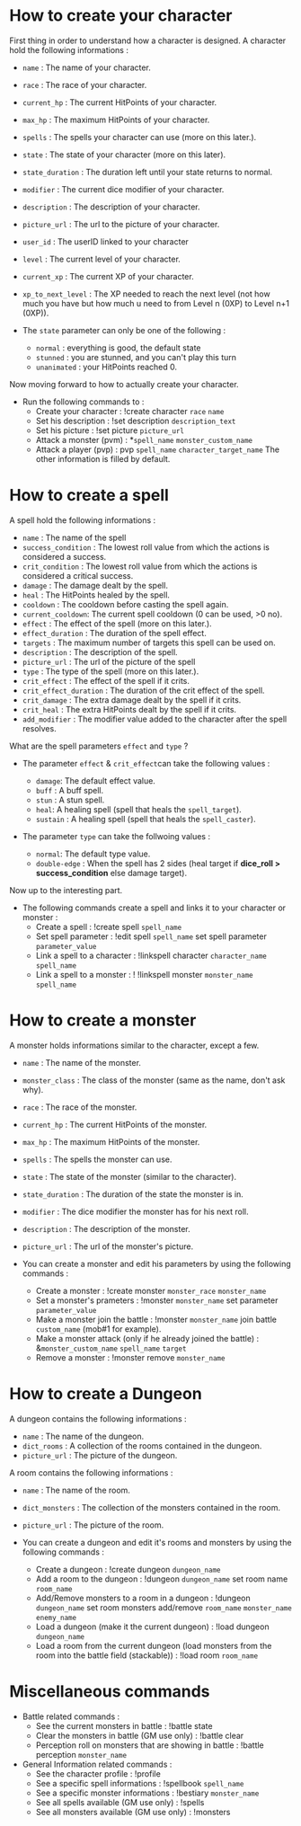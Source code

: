 # How to create your character
First thing in order to understand how a character is designed.
A character hold the following informations : 

* `name` : The name of your character.
* `race` : The race of your character.
* `current_hp` : The current HitPoints of your character.
* `max_hp` : The maximum HitPoints of your character.
* `spells` : The spells your character can use (more on this later.).
* `state` : The state of your character (more on this later).
* `state_duration` : The duration left until your state returns to normal.
* `modifier` : The current dice modifier of your character.
* `description` : The description of your character.
* `picture_url` : The url to the picture of your character.
* `user_id` : The userID linked to your character
* `level` : The current level of your character.
* `current_xp` : The current XP of your character.
* `xp_to_next_level` : The XP needed to reach the next level (not how much you have but how much u need to from Level n (0XP) to Level n+1 (0XP)).

* The `state` parameter can only be one of the following :
    * `normal` : everything is good, the default state
    * `stunned` : you are stunned, and you can't play this turn
    * `unanimated` : your HitPoints reached 0.

Now moving forward to how to actually create your character.
* Run the following commands to :
    * Create your character : !create character `race` `name`
    * Set his description : !set description `description_text`
    * Set his picture : !set picture `picture_url`
    * Attack a monster (pvm) : *`spell_name` `monster_custom_name`
    * Attack a player (pvp) : pvp `spell_name` `character_target_name`
The other information is filled by default.

# How to create a spell
A spell hold the following informations :
* `name` : The name of the spell
* `success_condition` : The lowest roll value from which the actions is considered a success.
* `crit_condition` : The lowest roll value from which the actions is considered a critical success.
* `damage` : The damage dealt by the spell.
* `heal` : The HitPoints healed by the spell.
* `cooldown` : The cooldown before casting the spell again.
* `current_cooldown`: The current spell cooldown (0 can be used, >0 no).
* `effect` : The effect of the spell (more on this later.).
* `effect_duration` : The duration of the spell effect.
* `targets` : The maximum number of targets this spell can be used on.
* `description` : The description of the spell.
* `picture_url` : The url of the picture of the spell
* `type` : The type of the spell (more on this later.).
* `crit_effect` : The effect of the spell if it crits.
* `crit_effect_duration` : The duration of the crit effect of the spell.
* `crit_damage` : The extra damage dealt by the spell if it crits.
* `crit_heal` : The extra HitPoints dealt by the spell if it crits.
* `add_modifier` : The modifier value added to the character after the spell resolves.

What are the spell parameters `effect` and `type` ?
* The parameter `effect` & `crit_effect`can take the following values :
    * `damage`: The default effect value.
    * `buff` : A buff spell.
    * `stun` : A stun spell.
    * `heal`: A healing spell (spell that heals the `spell_target`).
    * `sustain` : A healing spell (spell that heals the `spell_caster`).  

* The parameter `type` can take the follwoing values :
    * `normal`: The default type value.
    * `double-edge` : When the spell has 2 sides (heal target if **dice_roll > success_condition** else damage target).

Now up to the interesting part.
* The following commands create a spell and links it to your character or monster :
    * Create a spell : !create spell `spell_name`
    * Set spell parameter : !edit spell `spell_name` set spell parameter `parameter_value`
    * Link a spell to a character : !linkspell character `character_name` `spell_name`
    * Link a spell to a monster : ! !linkspell monster `monster_name` `spell_name`

# How to create a monster
A monster holds informations similar to the character, except a few.
* `name` : The name of the monster.
* `monster_class` : The class of the monster (same as the name, don't ask why).
* `race` : The race of the monster.
* `current_hp` : The current HitPoints of the monster.
* `max_hp` : The maximum HitPoints of the monster.
* `spells` : The spells the monster can use.
* `state` : The state of the monster (similar to the character).
* `state_duration` : The duration of the state the monster is in.
* `modifier` : The dice modifier the monster has for his next roll.
* `description` : The description of the monster.
* `picture_url` : The url of the monster's picture.

* You can create a monster and edit his parameters by using the following commands :
    * Create a monster : !create monster `monster_race` `monster_name`
    * Set a monster's prameters : !monster `monster_name` set parameter `parameter_value`
    * Make a monster join the battle : !monster `monster_name` join battle `custom_name` (mob#1 for example).
    * Make a monster attack (only if he already joined the battle) : &`monster_custom_name` `spell_name` `target`
    * Remove a monster : !monster remove `monster_name`
    
# How to create a Dungeon
A dungeon contains the following informations :
* `name` : The name of the dungeon.
* `dict_rooms` : A collection of the rooms contained in the dungeon.
* `picture_url` : The picture of the dungeon.

A room contains the following informations :
* `name` : The name of the room.
* `dict_monsters` : The collection of the monsters contained in the room.
* `picture_url` : The picture of the room.

* You can create a dungeon and edit it's rooms and monsters by using the following commands :
    * Create a dungeon : !create dungeon `dungeon_name`
    * Add a room to the dungeon : !dungeon `dungeon_name` set room name `room_name`
    * Add/Remove monsters to a room in a dungeon : !dungeon `dungeon_name` set room monsters add/remove `room_name` `monster_name` `enemy_name` 
    * Load a dungeon (make it the current dungeon) : !load dungeon `dungeon_name`
    * Load a room from the current dungeon (load monsters from the room into the battle field (stackable)) : !load room `room_name`

# Miscellaneous commands
* Battle related commands :
    * See the current monsters in battle : !battle state
    * Clear the monsters in battle (GM use only) : !battle clear
    * Perception roll on monsters that are showing in battle : !battle perception `monster_name`
* General Information related commands :
    * See the character profile : !profile
    * See a specific spell informations : !spellbook `spell_name`
    * See a specific monster informations : !bestiary `monster_name`
    * See all spells available (GM use only) : !spells
    * See all monsters available (GM use only) : !monsters
